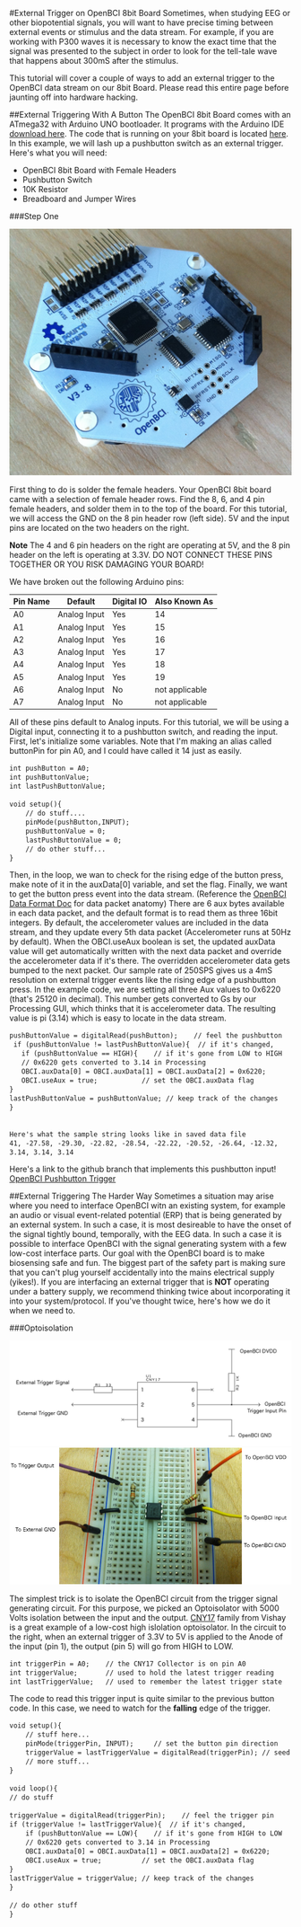 #External Trigger on OpenBCI 8bit Board
Sometimes, when studying EEG or other biopotential signals, you will want to have precise timing between external events or stimulus and the data stream. For example, if you are working with P300 waves it is necessary to know the exact time that the signal was presented to the subject in order to look for the tell-tale wave that happens about 300mS after the stimulus. 

This tutorial will cover a couple of ways to add an external trigger to the OpenBCI data stream on our 8bit Board. Please read this entire page before jaunting off into hardware hacking.

##External Triggering With A Button
The OpenBCI 8bit Board comes with an ATmega32 with Arduino UNO bootloader. It programs with the Arduino IDE [download here](http://arduino.cc/en/Main/Software). The code that is running on your 8bit board is located [here](https://github.com/OpenBCI/OpenBCI_8bit). In this example, we will lash up a pushbutton switch as an external trigger. Here's what you will need:

* OpenBCI 8bit Board with Female Headers
* Pushbutton Switch
* 10K Resistor
* Breadboard and Jumper Wires

###Step One

![8bit Board with Headers](../assets/images/8bit_w_Headers.jpg)

First thing to do is solder the female headers. Your OpenBCI 8bit board came with a selection of female header rows. Find the 8, 6, and 4 pin female headers, and solder them in to the top of the board. For this tutorial, we will access the GND on the 8 pin header row (left side). 5V and the input pins are located on the two headers on the right.

**Note** The 4 and 6 pin headers on the right are operating at 5V, and the 8 pin header on the left is operating at 3.3V. DO NOT CONNECT THESE PINS TOGETHER OR YOU RISK DAMAGING YOUR BOARD! 

We have broken out the following Arduino pins:


| Pin Name | Default | Digital IO | Also Known As |
| ------- | ----- | ----- | ---- |
| A0 | Analog Input  | Yes | 14 |
| A1 | Analog Input  | Yes | 15 |
| A2 | Analog Input  | Yes | 16 |
| A3 | Analog Input  | Yes | 17 |
| A4 | Analog Input  | Yes | 18 |
| A5 | Analog Input  | Yes | 19 |
| A6 | Analog Input  | No | not applicable |
| A7 | Analog Input  | No | not applicable |

All of these pins default to Analog inputs. For this tutorial, we will be using a Digital input, connecting it to a pushbutton switch, and reading the input. First, let's initialize some variables. Note that I'm making an alias called buttonPin for pin A0, and I could have called it 14 just as easily.

	int pushButton = A0;
	int pushButtonValue;
	int lastPushButtonValue;
	
	void setup(){
		// do stuff....
		pinMode(pushButton,INPUT);
		pushButtonValue = 0; 
		lastPushButtonValue = 0;
		// do other stuff...
	}
		
Then, in the loop, we wan to check for the rising edge of the button press, make note of it in the auxData[0] variable, and set the flag. Finally, we want to get the button press event into the data stream. (Reference the [OpenBCI Data Format Doc](http://docs.openbci.com/software/02-OpenBCI_Streaming_Data_Format) for data packet anatomy) There are 6 aux bytes available in each data packet, and the default format is to read them as three 16bit integers. By default, the accelerometer values are included in the data stream, and they update every 5th data packet (Accelerometer runs at 50Hz by default). When the OBCI.useAux boolean is set, the updated auxData value will get automatically written with the next data packet and override the accelerometer data if it's there. The overridden accelerometer data gets bumped to the next packet. Our sample rate of 250SPS gives us a 4mS resolution on external trigger events like the rising edge of a pushbutton press. In the example code, we are setting all three Aux values to 0x6220 (that's 25120 in decimal). This number gets converted to Gs by our Processing GUI, which thinks that it is accelerometer data. The resulting value is pi (3.14) which is easy to locate in the data stream.

	pushButtonValue = digitalRead(pushButton);    // feel the pushbutton
     if (pushButtonValue != lastPushButtonValue){  // if it's changed,
       if (pushButtonValue == HIGH){    // if it's gone from LOW to HIGH
       // 0x6220 gets converted to 3.14 in Processing
       OBCI.auxData[0] = OBCI.auxData[1] = OBCI.auxData[2] = 0x6220;
       OBCI.useAux = true;	         // set the OBCI.auxData flag
	}
	lastPushButtonValue = pushButtonValue; // keep track of the changes
    }


	Here's what the sample string looks like in saved data file
	41, -27.58, -29.30, -22.82, -28.54, -22.22, -20.52, -26.64, -12.32, 3.14, 3.14, 3.14

Here's a link to the github branch that implements this pushbutton input!
[OpenBCI Pushbutton Trigger](https://github.com/OpenBCI/OpenBCI_8bit/tree/OpenBCI_8bit_PushButton)

##External Triggering The Harder Way
Sometimes a situation may arise where you need to interface OpenBCI witn an existing system, for example an audio or visual event-related potential (ERP) that is being generated by an external system. In such a case, it is most desireable to have the onset of the signal tightly bound, temporally, with the EEG data. In such a case it is possible to interface OpenBCI with the signal generating system with a few low-cost interface parts. 
Our goal with the OpenBCI board is to make biosensing safe and fun. The biggest part of the safety part is making sure that you can't plug yourself accidentally into the mains electrical supply (yikes!). If you are interfacing an external trigger that is **NOT** operating under a battery supply, we recommend thinking twice about incorporating it into your system/protocol. If you've thought twice, here's how we do it when we need to.

###Optoisolation


![Optoisolator Schematic](../assets/images/ExternalTriggerCNY17.jpg)
![Breadboard CNY17](../assets/images/CNY17_Breadboard.jpg)


The simplest trick is to isolate the OpenBCI circuit from the trigger signal generating circuit. For this purpose, we picked an Optoisolator with 5000 Volts isolation between the input and the output. [CNY17](http://www.mouser.ee/ProductDetail/Vishay-Semiconductors/CNY17F-2X006/?qs=sGAEpiMZZMteimceiIVCB7Uit3aMEvQQFLjPtOr%2f870%3d) family from Vishay is a great example of a low-cost high islolation optoisolator. In the circuit to the right, when an external trigger of 3.3V to 5V is applied to the Anode of the input (pin 1), the output (pin 5) will go from HIGH to LOW.


	int triggerPin = A0;	// the CNY17 Collector is on pin A0
	int triggerValue;		// used to hold the latest trigger reading
	int lastTriggerValue;	// used to remember the latest trigger state


The code to read this trigger input is quite similar to the previous button code. In this case, we need to watch for the **falling** edge of the trigger.


	void setup(){
		// stuff here...
		pinMode(triggerPin, INPUT);		// set the button pin direction
		triggerValue = lastTriggerValue = digitalRead(triggerPin); // seed
		// more stuff...	
	}
	
	void loop(){
	// do stuff
	
	triggerValue = digitalRead(triggerPin);    // feel the trigger pin
    if (triggerValue != lastTriggerValue){  // if it's changed,
    	if (pushButtonValue == LOW){    // if it's gone from HIGH to LOW
        // 0x6220 gets converted to 3.14 in Processing
        OBCI.auxData[0] = OBCI.auxData[1] = OBCI.auxData[2] = 0x6220;
        OBCI.useAux = true;	         // set the OBCI.auxData flag
	}
	lastTriggerValue = triggerValue; // keep track of the changes
    }
    
    // do other stuff
    }
